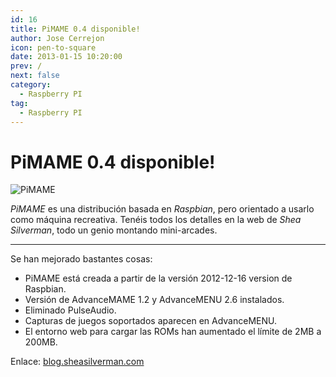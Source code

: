 ```yaml
---
id: 16
title: PiMAME 0.4 disponible!
author: Jose Cerrejon
icon: pen-to-square
date: 2013-01-15 10:20:00
prev: /
next: false
category:
  - Raspberry PI
tag:
  - Raspberry PI
---
```


# PiMAME 0.4 disponible!

![PiMAME](/images/mame.jpg)

*PiMAME* es una distribución basada en *Raspbian*, pero orientado a usarlo como máquina recreativa. Tenéis todos los detalles en la web de *Shea Silverman*, todo un genio montando mini-arcades.
- - -
Se han mejorado bastantes cosas:

* PiMAME está creada a partir de la versión 2012-12-16 version de Raspbian.
* Versión de AdvanceMAME 1.2 y AdvanceMENU 2.6 instalados.
* Eliminado PulseAudio.
* Capturas de juegos soportados aparecen en AdvanceMENU.
* El entorno web para cargar las ROMs han aumentado el límite de 2MB a 200MB.

Enlace: [blog.sheasilverman.com](http://blog.sheasilverman.com/pimame-raspberry-pi-os-download/)